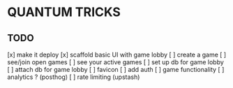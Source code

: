 # QUANTUM TRICKS

## TODO

[x] make it deploy
[x] scaffold basic UI with game lobby
    [ ] create a game
    [ ] see/join open games
    [ ] see your active games
[ ] set up db for game lobby
[ ] attach db for game lobby
[ ] favicon
[ ] add auth
[ ] game functionality
[ ] analytics ? (posthog)
[ ] rate limiting (upstash)